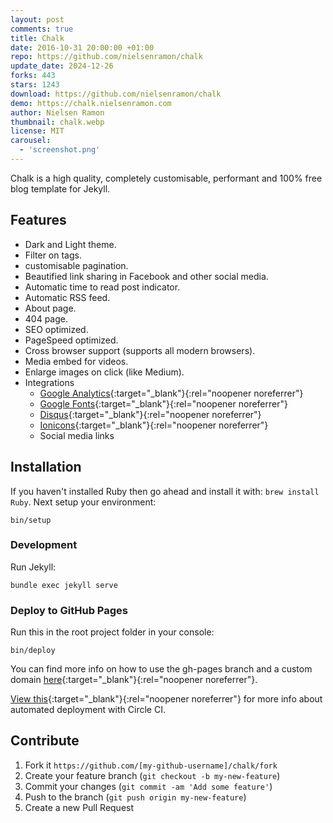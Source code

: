 ```yaml
---
layout: post
comments: true
title: Chalk
date: 2016-10-31 20:00:00 +01:00
repo: https://github.com/nielsenramon/chalk
update_date: 2024-12-26
forks: 443
stars: 1243
download: https://github.com/nielsenramon/chalk
demo: https://chalk.nielsenramon.com
author: Nielsen Ramon
thumbnail: chalk.webp
license: MIT
carousel:
  - 'screenshot.png'
---
```


Chalk is a high quality, completely customisable, performant and 100% free blog template for Jekyll.

## Features

* Dark and Light theme.
* Filter on tags.
* customisable pagination.
* Beautified link sharing in Facebook and other social media.
* Automatic time to read post indicator.
* Automatic RSS feed.
* About page.
* 404 page.
* SEO optimized.
* PageSpeed optimized.
* Cross browser support (supports all modern browsers).
* Media embed for videos.
* Enlarge images on click (like Medium).
* Integrations
  * [Google Analytics](https://analytics.google.com/analytics/web/){:target="_blank"}{:rel="noopener noreferrer"}
  * [Google Fonts](https://fonts.google.com/){:target="_blank"}{:rel="noopener noreferrer"}
  * [Disqus](https://disqus.com/){:target="_blank"}{:rel="noopener noreferrer"}
  * [Ionicons](https://ionicons.com/){:target="_blank"}{:rel="noopener noreferrer"}
  * Social media links

## Installation

If you haven't installed Ruby then go ahead and install it with: `brew install Ruby`.
Next setup your environment:

`bin/setup`

### Development

Run Jekyll:

`bundle exec jekyll serve`

### Deploy to GitHub Pages

Run this in the root project folder in your console:

`bin/deploy`

You can find more info on how to use the gh-pages branch and a custom domain [here](https://help.github.com/articles/quick-start-setting-up-a-custom-domain/){:target="_blank"}{:rel="noopener noreferrer"}.

[View this](https://github.com/nielsenramon/kickster#automated-deployment-with-circle-ci){:target="_blank"}{:rel="noopener noreferrer"} for more info about automated deployment with Circle CI.

## Contribute

1. Fork it `https://github.com/[my-github-username]/chalk/fork`
2. Create your feature branch (`git checkout -b my-new-feature`)
3. Commit your changes (`git commit -am 'Add some feature'`)
4. Push to the branch (`git push origin my-new-feature`)
5. Create a new Pull Request
